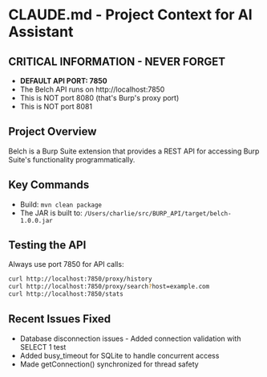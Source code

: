 # CLAUDE.md - Project Context for AI Assistant

## CRITICAL INFORMATION - NEVER FORGET
- **DEFAULT API PORT: 7850**
- The Belch API runs on http://localhost:7850
- This is NOT port 8080 (that's Burp's proxy port)
- This is NOT port 8081

## Project Overview
Belch is a Burp Suite extension that provides a REST API for accessing Burp Suite's functionality programmatically.

## Key Commands
- Build: `mvn clean package`
- The JAR is built to: `/Users/charlie/src/BURP_API/target/belch-1.0.0.jar`

## Testing the API
Always use port 7850 for API calls:
```bash
curl http://localhost:7850/proxy/history
curl http://localhost:7850/proxy/search?host=example.com
curl http://localhost:7850/stats
```

## Recent Issues Fixed
- Database disconnection issues - Added connection validation with SELECT 1 test
- Added busy_timeout for SQLite to handle concurrent access
- Made getConnection() synchronized for thread safety